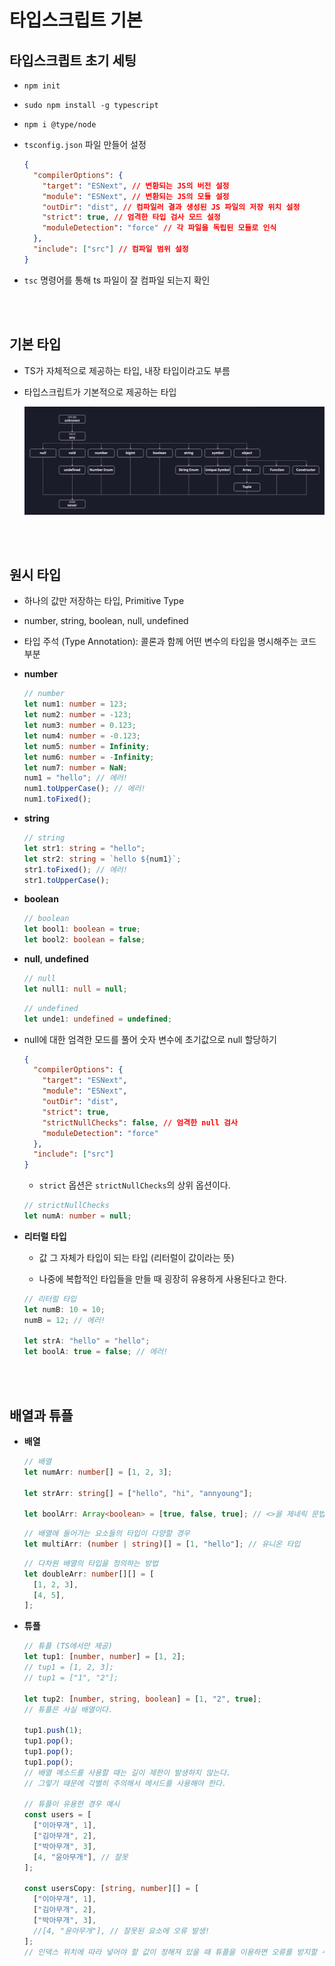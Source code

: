 # 타입스크립트 기본

## 타입스크킙트 초기 세팅

- `npm init`

- `sudo npm install -g typescript`

- `npm i @type/node`

- `tsconfig.json` 파일 만들어 설정

  ```json
  {
    "compilerOptions": {
      "target": "ESNext", // 변환되는 JS의 버전 설정
      "module": "ESNext", // 변환되는 JS의 모듈 설정
      "outDir": "dist", // 컴파일러 결과 생성된 JS 파일의 저장 위치 설정
      "strict": true, // 엄격한 타입 검사 모드 설정
      "moduleDetection": "force" // 각 파일을 독립된 모듈로 인식
    },
    "include": ["src"] // 컴파일 범위 설정
  }
  ```

- `tsc` 명령어를 통해 ts 파일이 잘 컴파일 되는지 확인

<br/><br/>

## 기본 타입

- TS가 자체적으로 제공하는 타입, 내장 타입이라고도 부름

- 타입스크립트가 기본적으로 제공하는 타입

    <img src="img/type.png" />

<br/><br/>

## 원시 타입

- 하나의 값만 저장하는 타입, Primitive Type

- number, string, boolean, null, undefined

- 타입 주석 (Type Annotation): 콜론과 함께 어떤 변수의 타입을 명시해주는 코드 부분

- **number**

  ```ts
  // number
  let num1: number = 123;
  let num2: number = -123;
  let num3: number = 0.123;
  let num4: number = -0.123;
  let num5: number = Infinity;
  let num6: number = -Infinity;
  let num7: number = NaN;
  num1 = "hello"; // 에러!
  num1.toUpperCase(); // 에러!
  num1.toFixed();
  ```

- **string**

  ```ts
  // string
  let str1: string = "hello";
  let str2: string = `hello ${num1}`;
  str1.toFixed(); // 에러!
  str1.toUpperCase();
  ```

- **boolean**

  ```ts
  // boolean
  let bool1: boolean = true;
  let bool2: boolean = false;
  ```

- **null**, **undefined**

  ```ts
  // null
  let null1: null = null;
  ```

  ```ts
  // undefined
  let unde1: undefined = undefined;
  ```

- null에 대한 엄격한 모드를 풀어 숫자 변수에 초기값으로 null 할당하기

  ```json
  {
    "compilerOptions": {
      "target": "ESNext",
      "module": "ESNext",
      "outDir": "dist",
      "strict": true,
      "strictNullChecks": false, // 엄격한 null 검사
      "moduleDetection": "force"
    },
    "include": ["src"]
  }
  ```

  - `strict` 옵션은 `strictNullChecks`의 상위 옵션이다.

  ```ts
  // strictNullChecks
  let numA: number = null;
  ```

- **리터럴 타입**

  - 값 그 자체가 타입이 되는 타입 (리터럴이 값이라는 뜻)

  - 나중에 복합적인 타입들을 만들 때 굉장히 유용하게 사용된다고 한다.

  ```ts
  // 리터럴 타입
  let numB: 10 = 10;
  numB = 12; // 에러!

  let strA: "hello" = "hello";
  let boolA: true = false; // 에러!
  ```

<br/><br/>

## 배열과 튜플

- **배열**

  ```ts
  // 배열
  let numArr: number[] = [1, 2, 3];

  let strArr: string[] = ["hello", "hi", "annyoung"];

  let boolArr: Array<boolean> = [true, false, true]; // <>을 제네릭 문법이라 부름 (잘 쓰지 않음)
  ```

  ```ts
  // 배열에 들어가는 요소들의 타입이 다양할 경우
  let multiArr: (number | string)[] = [1, "hello"]; // 유니온 타입
  ```

  ```ts
  // 다차원 배열의 타입을 정의하는 방법
  let doubleArr: number[][] = [
    [1, 2, 3],
    [4, 5],
  ];
  ```

- **튜플**

  ```ts
  // 튜플 (TS에서만 제공)
  let tup1: [number, number] = [1, 2];
  // tup1 = [1, 2, 3];
  // tup1 = ["1", "2"];

  let tup2: [number, string, boolean] = [1, "2", true];
  // 튜플은 사실 배열이다.

  tup1.push(1);
  tup1.pop();
  tup1.pop();
  tup1.pop();
  // 배열 메소드를 사용할 때는 길이 제한이 발생하지 않는다.
  // 그렇기 때문에 각별히 주의해서 메서드를 사용해야 한다.

  // 튜플이 유용한 경우 예시
  const users = [
    ["이아무개", 1],
    ["김아무개", 2],
    ["박아무개", 3],
    [4, "윤아무개"], // 잘못
  ];

  const usersCopy: [string, number][] = [
    ["이아무개", 1],
    ["김아무개", 2],
    ["박아무개", 3],
    //[4, "윤아무개"], // 잘못된 요소에 오류 발생!
  ];
  // 인덱스 위치에 따라 넣어야 할 값이 정해져 있을 때 튜플을 이용하면 오류를 방지할 수 있다.
  ```

<br/><br/>

